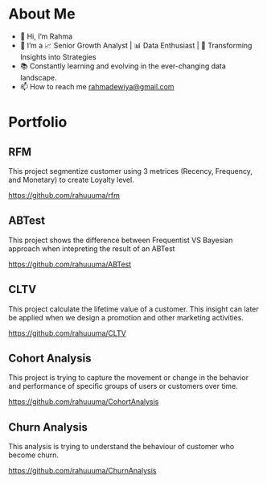 # About Me

- 👋 Hi, I’m Rahma
- 👀 I’m a 📈 Senior Growth Analyst | 📊 Data Enthusiast | 💎 Transforming Insights into Strategies
- 📚 Constantly learning and evolving in the ever-changing data landscape. 
- 📫 How to reach me rahmadewiya@gmail.com

<!---
rahuuuma/rahuuuma is a ✨ special ✨ repository because its `README.md` (this file) appears on your GitHub profile.
You can click the Preview link to take a look at your changes.
--->

# Portfolio

## RFM

This project segmentize customer using 3 metrices (Recency, Frequency, and Monetary) to create Loyalty level.

https://github.com/rahuuuma/rfm

## ABTest

This project shows the difference between Frequentist VS Bayesian approach when intepreting the result of an ABTest

https://github.com/rahuuuma/ABTest

## CLTV

This project calculate the lifetime value of a customer. This insight can later be applied when we design a promotion and other marketing activities.

https://github.com/rahuuuma/CLTV

## Cohort Analysis

This project is trying to capture the movement or change in the behavior and performance of specific groups of users or customers over time. 

https://github.com/rahuuuma/CohortAnalysis

## Churn Analysis

This analysis is trying to understand the behaviour of customer who become churn.

https://github.com/rahuuuma/ChurnAnalysis

